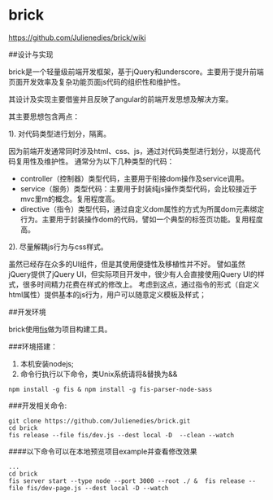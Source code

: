 brick
=====
https://github.com/Julienedies/brick/wiki

##设计与实现

brick是一个轻量级前端开发框架，基于jQuery和underscore。主要用于提升前端页面开发效率及复杂功能页面js代码的组织性和维护性。

其设计及实现主要借鉴并且反映了angular的前端开发思想及解决方案。

其主要思想包含两点：

1). 对代码类型进行划分，隔离。
 
因为前端开发通常同时涉及html、css、js，通过对代码类型进行划分，以提高代码复用性及维护性。
通常分为以下几种类型的代码：
*    controller（控制器）类型代码，主要用于衔接dom操作及service调用。
*    service（服务）类型代码：主要用于封装纯js操作类型代码，会比较接近于mvc里m的概念。复用程度高。
*    directive（指令）类型代码，通过自定义dom属性的方式为所属dom元素绑定行为。主要用于封装操作dom的代码，譬如一个典型的标签页功能。复用程度高。

2). 尽量解耦js行为与css样式。
 
虽然已经存在众多的UI组件，但是其使用便捷性及移植性并不好。
譬如虽然jQuery提供了jQuery UI，但实际项目开发中，很少有人会直接使用jQuery UI的样式，很多时间精力花费在样式的修改上。
考虑到这点，通过指令的形式（自定义html属性）提供基本的js行为，用户可以随意定义模板及样式；

##开发环境

brick使用[fis](https://github.com/fex-team/fis)做为项目构建工具。

###环境搭建：
1.  本机安装nodejs;
2.  命令行执行以下命令，类Unix系统请将&替换为&&
```
npm install -g fis & npm install -g fis-parser-node-sass
```
###开发相关命令:
```
git clone https://github.com/Julienedies/brick.git
cd brick
fis release --file fis/dev.js --dest local -D  --clean --watch  
```
####以下命令可以在本地预览项目example并查看修改效果
```
...
cd brick
fis server start --type node --port 3000 --root ./ &  fis release --file fis/dev-page.js --dest local -D --watch
```
